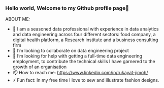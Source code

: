 ### Hello world, Welcome to my Github profile page👋


ABOUT ME:

- 🔭 I am a seasoned data professional with experience in data analytics and data engineering across four different sectors: food company, a digital health platform, a Research institute and a business consulting firm
- 👯 I’m looking to collaborate on data engineering project 
- 🤔 I’m looking for help with getting a full-time data engineering employment, to contribute the technical skills I have garnered to the growth of an organisation
- 📫 How to reach me: https://www.linkedin.com/in/rukayat-jimoh/
- ⚡ Fun fact: In my free time I love to sew and illustrate fashion designs.

